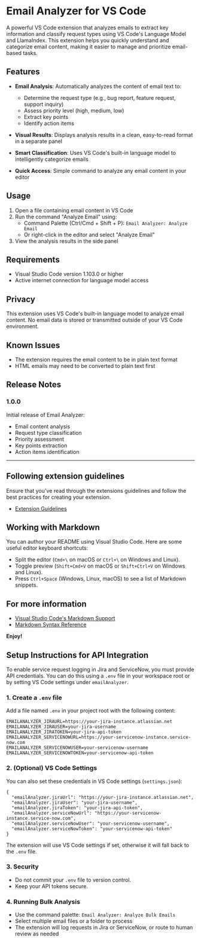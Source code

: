 # Email Analyzer for VS Code

A powerful VS Code extension that analyzes emails to extract key information and classify request types using VS Code's Language Model and LlamaIndex. This extension helps you quickly understand and categorize email content, making it easier to manage and prioritize email-based tasks.

## Features

- **Email Analysis**: Automatically analyzes the content of email text to:
  - Determine the request type (e.g., bug report, feature request, support inquiry)
  - Assess priority level (high, medium, low)
  - Extract key points
  - Identify action items

- **Visual Results**: Displays analysis results in a clean, easy-to-read format in a separate panel
- **Smart Classification**: Uses VS Code's built-in language model to intelligently categorize emails
- **Quick Access**: Simple command to analyze any email content in your editor

## Usage

1. Open a file containing email content in VS Code
2. Run the command "Analyze Email" using:
   - Command Palette (Ctrl/Cmd + Shift + P): `Email Analyzer: Analyze Email`
   - Or right-click in the editor and select "Analyze Email"
3. View the analysis results in the side panel

## Requirements

- Visual Studio Code version 1.103.0 or higher
- Active internet connection for language model access

## Privacy

This extension uses VS Code's built-in language model to analyze email content. No email data is stored or transmitted outside of your VS Code environment.

## Known Issues

- The extension requires the email content to be in plain text format
- HTML emails may need to be converted to plain text first

## Release Notes

### 1.0.0

Initial release of Email Analyzer:
- Email content analysis
- Request type classification
- Priority assessment
- Key points extraction
- Action items identification

---

## Following extension guidelines

Ensure that you've read through the extensions guidelines and follow the best practices for creating your extension.

* [Extension Guidelines](https://code.visualstudio.com/api/references/extension-guidelines)

## Working with Markdown

You can author your README using Visual Studio Code. Here are some useful editor keyboard shortcuts:

* Split the editor (`Cmd+\` on macOS or `Ctrl+\` on Windows and Linux).
* Toggle preview (`Shift+Cmd+V` on macOS or `Shift+Ctrl+V` on Windows and Linux).
* Press `Ctrl+Space` (Windows, Linux, macOS) to see a list of Markdown snippets.

## For more information

* [Visual Studio Code's Markdown Support](http://code.visualstudio.com/docs/languages/markdown)
* [Markdown Syntax Reference](https://help.github.com/articles/markdown-basics/)

**Enjoy!**

## Setup Instructions for API Integration

To enable service request logging in Jira and ServiceNow, you must provide API credentials. You can do this using a `.env` file in your workspace root or by setting VS Code settings under `emailAnalyzer`.

### 1. Create a `.env` file

Add a file named `.env` in your project root with the following content:

```
EMAILANALYZER_JIRAURL=https://your-jira-instance.atlassian.net
EMAILANALYZER_JIRAUSER=your-jira-username
EMAILANALYZER_JIRATOKEN=your-jira-api-token
EMAILANALYZER_SERVICENOWURL=https://your-servicenow-instance.service-now.com
EMAILANALYZER_SERVICENOWUSER=your-servicenow-username
EMAILANALYZER_SERVICENOWTOKEN=your-servicenow-api-token
```

### 2. (Optional) VS Code Settings

You can also set these credentials in VS Code settings (`settings.json`):

```
{
  "emailAnalyzer.jiraUrl": "https://your-jira-instance.atlassian.net",
  "emailAnalyzer.jiraUser": "your-jira-username",
  "emailAnalyzer.jiraToken": "your-jira-api-token",
  "emailAnalyzer.serviceNowUrl": "https://your-servicenow-instance.service-now.com",
  "emailAnalyzer.serviceNowUser": "your-servicenow-username",
  "emailAnalyzer.serviceNowToken": "your-servicenow-api-token"
}
```

The extension will use VS Code settings if set, otherwise it will fall back to the `.env` file.

### 3. Security
- Do not commit your `.env` file to version control.
- Keep your API tokens secure.

### 4. Running Bulk Analysis
- Use the command palette: `Email Analyzer: Analyze Bulk Emails`
- Select multiple email files or a folder to process
- The extension will log requests in Jira or ServiceNow, or route to human review as needed
